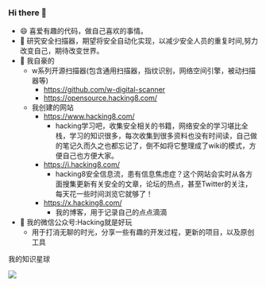 ### Hi there 👋

<!--
**boy-hack/boy-hack** is a ✨ _special_ ✨ repository because its `README.md` (this file) appears on your GitHub profile.

Here are some ideas to get you started:

- 🔭 I’m currently working on ...
- 🌱 I’m currently learning ...
- 👯 I’m looking to collaborate on ...
- 🤔 I’m looking for help with ...
- 💬 Ask me about ...
- 📫 How to reach me: ...
- 😄 Pronouns: ...
- ⚡ Fun fact: ...
-->
- 😄 喜爱有趣的代码，做自己喜欢的事情。
- 🔭 研究安全扫描器，期望将安全自动化实现，以减少安全人员的重复时间,努力改变自己，期待改变世界。
- 🤔 我自豪的
  - w系列开源扫描器(包含通用扫描器，指纹识别，网络空间引擎，被动扫描器等)
    - https://github.com/w-digital-scanner
    - https://opensource.hacking8.com/
  - 我创建的网站
    - https://www.hacking8.com/
      - hacking学习吧，收集安全相关的书籍，网络安全的学习堪比全栈，学习的知识很多，每次收集到很多资料也没有时间读，自己做的笔记久而久之也都忘记了，倒不如将它整理成了wiki的模式，方便自己也方便大家。
    - https://i.hacking8.com/
      - hacking8安全信息流，患有信息焦虑症？这个网站会实时从各方面搜集更新有关安全的文章，论坛的热点，甚至Twitter的关注，每天花一些时间浏览它就够了！
    - https://x.hacking8.com/
      - 我的博客，用于记录自己的点点滴滴
- 🌱 我的微信公众号:Hacking就是好玩
  - 用于打消无聊的时光，分享一些有趣的开发过程，更新的项目，以及原创工具

我的知识星球

![](https://i.hacking8.com/static/zs_github.png)

